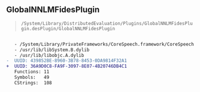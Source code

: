 ## GlobalNNLMFidesPlugin

> `/System/Library/DistributedEvaluation/Plugins/GlobalNNLMFidesPlugin.desPlugin/GlobalNNLMFidesPlugin`

```diff

   - /System/Library/PrivateFrameworks/CoreSpeech.framework/CoreSpeech
   - /usr/lib/libSystem.B.dylib
   - /usr/lib/libobjc.A.dylib
-  UUID: 439852BE-8960-3B78-8453-0DA9814F32A1
+  UUID: 36A9D0C8-FA9F-3097-8E07-4B20746DB4C1
   Functions: 11
   Symbols:   49
   CStrings:  108

```
